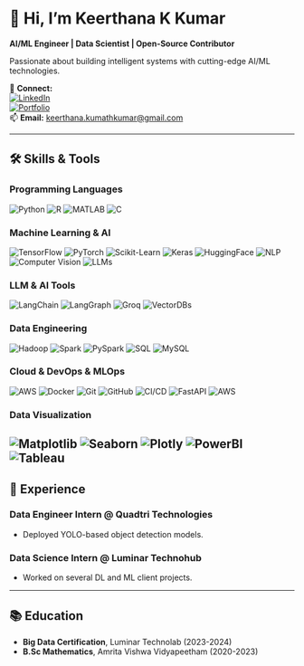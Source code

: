 # 👋 Hi, I’m Keerthana K Kumar  
**AI/ML Engineer | Data Scientist | Open-Source Contributor**  

Passionate about building intelligent systems with cutting-edge AI/ML technologies.  

🔗 **Connect:**  
[![LinkedIn](https://img.shields.io/badge/LinkedIn-0A66C2?style=flat&logo=linkedin&logoColor=white)](https://www.linkedin.com/in/keerthana-k-kumar-2k)  
[![Portfolio](https://img.shields.io/badge/Portfolio-FF4088?style=flat&logo=hugo&logoColor=white)](https://keerthana-data-scientist.netlify.app/)  
📫 **Email:** keerthana.kumathkumar@gmail.com  

---

## 🛠️ **Skills & Tools**  

### **Programming Languages**  
![Python](https://img.shields.io/badge/Python-3776AB?style=flat&logo=python&logoColor=white) 
![R](https://img.shields.io/badge/R-276DC3?style=flat&logo=r&logoColor=white) 
![MATLAB](https://img.shields.io/badge/MATLAB-0076A8?style=flat&logo=mathworks&logoColor=white) 
![C](https://img.shields.io/badge/C-A8B9CC?style=flat&logo=c&logoColor=black)  

### **Machine Learning & AI**  
![TensorFlow](https://img.shields.io/badge/TensorFlow-FF6F00?style=flat&logo=tensorflow&logoColor=white) 
![PyTorch](https://img.shields.io/badge/PyTorch-EE4C2C?style=flat&logo=pytorch&logoColor=white) 
![Scikit-Learn](https://img.shields.io/badge/ScikitLearn-F7931E?style=flat&logo=scikitlearn&logoColor=white) 
![Keras](https://img.shields.io/badge/Keras-D00000?style=flat&logo=keras&logoColor=white) 
![HuggingFace](https://img.shields.io/badge/HuggingFace-FFD21E?style=flat&logo=huggingface&logoColor=black) 
![NLP](https://img.shields.io/badge/NLP-3884FF?style=flat&logo=natural-language-processing&logoColor=white) 
![Computer Vision](https://img.shields.io/badge/CV-5C3EE8?style=flat&logo=opencv&logoColor=white) 
![LLMs](https://img.shields.io/badge/LLMs-FFA500?style=flat&logo=openai&logoColor=white)  

### **LLM & AI Tools**  
![LangChain](https://img.shields.io/badge/LangChain-00A67E?style=flat&logo=chainlink&logoColor=white) 
![LangGraph](https://img.shields.io/badge/LangGraph-00AA88?style=flat&logo=graphql&logoColor=white) 
![Groq](https://img.shields.io/badge/Groq-00A550?style=flat&logo=groq&logoColor=white) 
![VectorDBs](https://img.shields.io/badge/VectorDBs-FF6B6B?style=flat&logo=redis&logoColor=white)  

### **Data Engineering**  
![Hadoop](https://img.shields.io/badge/Hadoop-66CCFF?style=flat&logo=apachehadoop&logoColor=black) 
![Spark](https://img.shields.io/badge/Spark-E25A1C?style=flat&logo=apachespark&logoColor=white) 
![PySpark](https://img.shields.io/badge/PySpark-E25A1C?style=flat&logo=apachespark&logoColor=white) 
![SQL](https://img.shields.io/badge/SQL-4479A1?style=flat&logo=mysql&logoColor=white) 
![MySQL](https://img.shields.io/badge/MySQL-4479A1?style=flat&logo=mysql&logoColor=white)  

### **Cloud & DevOps & MLOps**  
![AWS](https://img.shields.io/badge/AWS-232F3E?style=flat&logo=amazonaws&logoColor=white) 
![Docker](https://img.shields.io/badge/Docker-2496ED?style=flat&logo=docker&logoColor=white) 
![Git](https://img.shields.io/badge/Git-F05032?style=flat&logo=git&logoColor=white) 
![GitHub](https://img.shields.io/badge/GitHub-181717?style=flat&logo=github&logoColor=white) 
![CI/CD](https://img.shields.io/badge/CI/CD-2088FF?style=flat&logo=githubactions&logoColor=white) 
![FastAPI](https://img.shields.io/badge/FastAPI-009688?style=flat&logo=fastapi&logoColor=white) 
![AWS](https://img.shields.io/badge/AWS-232F3E?style=flat&logo=amazonaws&logoColor=white)  

### **Data Visualization**  
![Matplotlib](https://img.shields.io/badge/Matplotlib-11557C?style=flat&logo=matplotlib&logoColor=white) 
![Seaborn](https://img.shields.io/badge/Seaborn-0C7BB6?style=flat&logo=seaborn&logoColor=white) 
![Plotly](https://img.shields.io/badge/Plotly-3F4F75?style=flat&logo=plotly&logoColor=white) 
![PowerBI](https://img.shields.io/badge/PowerBI-F2C811?style=flat&logo=powerbi&logoColor=black) 
![Tableau](https://img.shields.io/badge/Tableau-E97627?style=flat&logo=tableau&logoColor=white)  
---

## 💼 **Experience**  
### **Data Engineer Intern** @ Quadtri Technologies  
- Deployed YOLO-based object detection models.  

### **Data Science Intern** @ Luminar Technohub  
- Worked on several DL and ML client projects.   

---

## 📚 **Education**  
- **Big Data Certification**, Luminar Technolab (2023-2024)  
- **B.Sc Mathematics**, Amrita Vishwa Vidyapeetham (2020-2023)  
